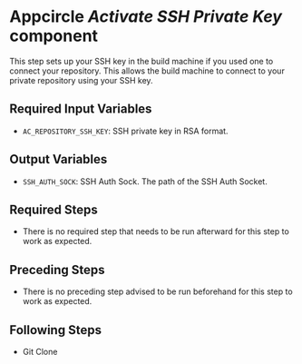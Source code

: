 # Appcircle _Activate SSH Private Key_ component

This step sets up your SSH key in the build machine if you used one to connect your repository. This allows the build machine to connect to your private repository using your SSH key.

## Required Input Variables

- `AC_REPOSITORY_SSH_KEY`: SSH private key in RSA format.

## Output Variables

- `SSH_AUTH_SOCK`: SSH Auth Sock. The path of the SSH Auth Socket.

## Required Steps

- There is no required step that needs to be run afterward for this step to work as expected.

## Preceding Steps

- There is no preceding step advised to be run beforehand for this step to work as expected.

## Following Steps

-  Git Clone
